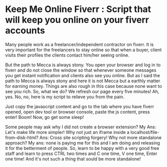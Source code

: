 # Keep Me Online Fiverr : Script that will keep you online on your fiverr accounts

Many people work as a freelancer/independent contractor on fiverr. It is very important for the freelancers to stay online so that when a buyer,
client visits their profiles the clients contact him/her seeing online.

But the path to Mecca is always stony. You open your browser and log in to fiverr and do not close the window so that whenever someone messages you 
get instant notification and clients also see you online. But as I said the path to Mecca is always stony and here it is not Mecca but a earthly matter for earning money.
Things are also rough in this case because none want to see you rich. So, what we do? We refresh our page every five minutes! Ah, yes. No, no, here is my script to relieve you from the pain.

Just copy the javascript content and go to the tab where you have fiverr opened, open dev tool or browser console, paste the js content, press enter! Boom! Now, go get some sleep!

Some people may ask why I did not create a browser extension? My Ans: Let's make life more simpler!
Why not just an iframe inside a localhost/file-from-disk-html? Ans: Cross site scripting forgery!
Why not more standalone approach? My ans: none is paying me for this and I am doing and releasing it for the betterment of people. So, learn to be happy with a very good free staff and learn to press CTRL two times and C one time, V one time, Enter one time! And it's not such a thing that sould be more standalone!

